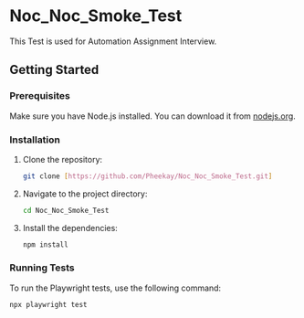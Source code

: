 # Noc_Noc_Smoke_Test

This Test is used for Automation Assignment Interview.

## Getting Started

### Prerequisites

Make sure you have Node.js installed. You can download it from [nodejs.org](https://nodejs.org/).

### Installation

1. Clone the repository:
    ```sh
    git clone [https://github.com/Pheekay/Noc_Noc_Smoke_Test.git]
    ```

2. Navigate to the project directory:
    ```sh
    cd Noc_Noc_Smoke_Test
    ```

3. Install the dependencies:
    ```sh
    npm install
    ```

### Running Tests

To run the Playwright tests, use the following command:
```sh
npx playwright test
